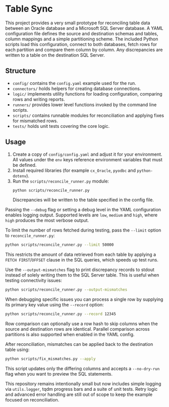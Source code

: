 # Table Sync

This project provides a very small prototype for reconciling table data
between an Oracle database and a Microsoft SQL Server database. A YAML
configuration file defines the source and destination schemas and tables,
column mappings and a simple partitioning scheme. The included Python scripts
load this configuration, connect to both databases, fetch rows for each
partition and compare them column by column. Any discrepancies are
written to a table on the destination SQL Server.

## Structure

- `config/` contains the `config.yaml` example used for the run.
- `connectors/` holds helpers for creating database connections.
- `logic/` implements utility functions for loading configuration,
  comparing rows and writing reports.
- `runners/` provides lower level functions invoked by the command line
  scripts.
- `scripts/` contains runnable modules for reconciliation and applying
  fixes for mismatched rows.
- `tests/` holds unit tests covering the core logic.

## Usage

1. Create a copy of `config/config.yaml` and adjust it for your
   environment. All values under the `env` keys reference environment
   variables that must be defined.
2. Install required libraries (for example `cx_Oracle`, `pyodbc` and
   `python-dotenv`).
3. Run the `scripts/reconcile_runner.py` module:
   ```bash
   python scripts/reconcile_runner.py
   ```
   Discrepancies will be written to the table specified in the config
   file.

Passing the `--debug` flag or setting a debug level in the YAML
configuration enables logging output. Supported levels are `low`,
`medium` and `high`, where `high` produces the most verbose output.

To limit the number of rows fetched during testing, pass the `--limit`
option to `reconcile_runner.py`:

```bash
python scripts/reconcile_runner.py --limit 50000
```
This restricts the amount of data retrieved from each table by applying a
`FETCH FIRST`/`OFFSET` clause in the SQL queries, which speeds up test runs.

Use the `--output-mismatches` flag to print discrepancy records to stdout instead
of solely writing them to the SQL Server table. This is useful when testing
connectivity issues:

```bash
python scripts/reconcile_runner.py --output-mismatches
```

When debugging specific issues you can process a single row by supplying its
primary key value using the `--record` option:

```bash
python scripts/reconcile_runner.py --record 12345
```

Row comparison can optionally use a row hash to skip columns when the
source and destination rows are identical. Parallel comparison across
partitions is also supported when enabled in the YAML config.

After reconciliation, mismatches can be applied back to the destination
table using:

```bash
python scripts/fix_mismatches.py --apply
```
This script updates only the differing columns and accepts a `--no-dry-run`
flag when you want to preview the SQL statements.

This repository remains intentionally small but now includes simple
logging via `utils.logger`, tqdm progress bars and a suite of unit tests.
Retry logic and advanced error handling are still out of scope to keep
the example focused on reconciliation.

